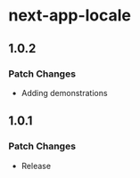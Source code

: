 # next-app-locale

## 1.0.2

### Patch Changes

- Adding demonstrations

## 1.0.1

### Patch Changes

- Release
